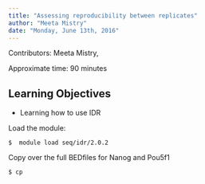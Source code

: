 ```yaml
---
title: "Assessing reproducibility between replicates"
author: "Meeta Mistry"
date: "Monday, June 13th, 2016"
---
```


Contributors: Meeta Mistry, 

Approximate time: 90 minutes

## Learning Objectives

* Learning how to use IDR


Load the module:

	$  module load seq/idr/2.0.2


Copy over the full BEDfiles for Nanog and Pou5f1

	$ cp




